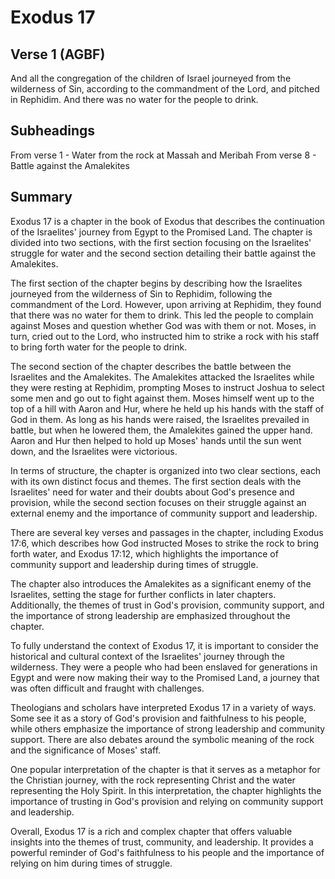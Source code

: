 # Exodus 17

## Verse 1 (AGBF)

And all the congregation of the children of Israel journeyed from the wilderness of Sin, according to the commandment of the Lord, and pitched in Rephidim. And there was no water for the people to drink.

## Subheadings

From verse 1 - Water from the rock at Massah and Meribah
From verse 8 - Battle against the Amalekites

## Summary

Exodus 17 is a chapter in the book of Exodus that describes the continuation of the Israelites' journey from Egypt to the Promised Land. The chapter is divided into two sections, with the first section focusing on the Israelites' struggle for water and the second section detailing their battle against the Amalekites.

The first section of the chapter begins by describing how the Israelites journeyed from the wilderness of Sin to Rephidim, following the commandment of the Lord. However, upon arriving at Rephidim, they found that there was no water for them to drink. This led the people to complain against Moses and question whether God was with them or not. Moses, in turn, cried out to the Lord, who instructed him to strike a rock with his staff to bring forth water for the people to drink.

The second section of the chapter describes the battle between the Israelites and the Amalekites. The Amalekites attacked the Israelites while they were resting at Rephidim, prompting Moses to instruct Joshua to select some men and go out to fight against them. Moses himself went up to the top of a hill with Aaron and Hur, where he held up his hands with the staff of God in them. As long as his hands were raised, the Israelites prevailed in battle, but when he lowered them, the Amalekites gained the upper hand. Aaron and Hur then helped to hold up Moses' hands until the sun went down, and the Israelites were victorious.

In terms of structure, the chapter is organized into two clear sections, each with its own distinct focus and themes. The first section deals with the Israelites' need for water and their doubts about God's presence and provision, while the second section focuses on their struggle against an external enemy and the importance of community support and leadership.

There are several key verses and passages in the chapter, including Exodus 17:6, which describes how God instructed Moses to strike the rock to bring forth water, and Exodus 17:12, which highlights the importance of community support and leadership during times of struggle.

The chapter also introduces the Amalekites as a significant enemy of the Israelites, setting the stage for further conflicts in later chapters. Additionally, the themes of trust in God's provision, community support, and the importance of strong leadership are emphasized throughout the chapter.

To fully understand the context of Exodus 17, it is important to consider the historical and cultural context of the Israelites' journey through the wilderness. They were a people who had been enslaved for generations in Egypt and were now making their way to the Promised Land, a journey that was often difficult and fraught with challenges.

Theologians and scholars have interpreted Exodus 17 in a variety of ways. Some see it as a story of God's provision and faithfulness to his people, while others emphasize the importance of strong leadership and community support. There are also debates around the symbolic meaning of the rock and the significance of Moses' staff.

One popular interpretation of the chapter is that it serves as a metaphor for the Christian journey, with the rock representing Christ and the water representing the Holy Spirit. In this interpretation, the chapter highlights the importance of trusting in God's provision and relying on community support and leadership.

Overall, Exodus 17 is a rich and complex chapter that offers valuable insights into the themes of trust, community, and leadership. It provides a powerful reminder of God's faithfulness to his people and the importance of relying on him during times of struggle.